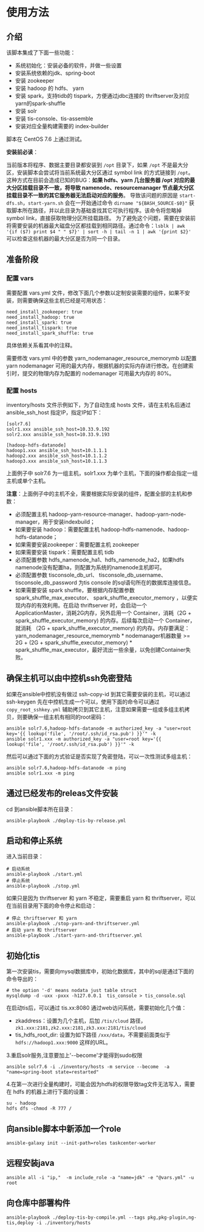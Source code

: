 # 使用方法

## 介绍

该脚本集成了下面一些功能：

- 系统初始化：安装必备的软件，并做一些设置
- 安装系统依赖的jdk、spring-boot
- 安装 zookeeper
- 安装 hadoop 的 hdfs、 yarn
- 安装 spark，支持tidb的 tispark，方便通过jdbc连接的 thriftserver及对应yarn的spark-shuffle
- 安装 solr
- 安装 tis-console、tis-assemble
- 安装对应全量构建需要的 index-builder

脚本在 CentOS 7.6 上通过测试。

**安装前必读**：

当前版本将程序、数据主要目录都安装到 `/opt` 目录下，如果 `/opt` 不是最大分区，安装脚本会尝试将当前系统最大分区通过 symbol link 的方式链接到 `/opt`。
这种方式在目前会造成已知的BUG：**如果 hdfs、yarn 几台服务器 /opt 对应的最大分区挂载目录不一致，将导致 namenode、resourcemanager 节点最大分区挂载目录不一致的其它服务器无法启动对应的服务**。
导致该问题的原因是 `start-dfs.sh`，`start-yarn.sh` 会在一开始通过命令 `dirname "${BASH_SOURCE-$0}"` 获取脚本所在路径，并以此目录为基础查找其它可执行程序。该命令将忽略掉 symbol link，直接获取物理分区所挂载路径。
为了避免这个问题，需要在安装前将需要安装的机器最大磁盘分区都挂载到相同路径。通过命令：`lsblk | awk '{if ($7) print $4 " " $7}' | sort -h | tail -n 1 | awk '{print $2}'` 可以检查这些机器的最大分区是否为同一个目录。

## 准备阶段

### 配置 vars

需要配置 vars.yml 文件，修改下面几个参数以定制安装需要的组件，如果不安装，则需要确保这些主机已经是可用状态：

```file
need_install_zookeeper: true
need_install_hadoop: true
need_install_spark: true
need_install_tispark: true
need_install_spark_shuffle: true
```

具体依赖关系看其中的注释。

需要修改 vars.yml 中的参数 yarn_nodemanager_resource_memorymb 以配置 yarn nodemanager 可用的最大内存，根据机器的实际内存进行修改。在创建索引时，提交的物理内存为配置的 nodemanager 可用最大内存的 80%。

### 配置 hosts

inventory/hosts 文件示例如下，为了自动生成 hosts 文件，请在主机名后通过 ansible_ssh_host 指定IP，指定IP如下：

```file
[solr7.6]
solr1.xxx ansible_ssh_host=10.33.9.192
solr2.xxx ansible_ssh_host=10.33.9.193

[hadoop-hdfs-datanode]
hadoop1.xxx ansible_ssh_host=10.1.1.1
hadoop2.xxx ansible_ssh_host=10.1.1.2
hadoop3.xxx ansible_ssh_host=10.1.1.3
```

上面例子中 solr7.6 为一组主机，solr1.xxx 为单个主机，下面的操作都会指定一组主机或单个主机。

**注意**：上面例子中的主机不全，需要根据实际安装的组件，配置全部的主机和参数：

- 必须配置主机 hadoop-yarn-resource-manager、hadoop-yarn-node-manager，用于安装indexbuild；
- 如果要安装 hadoop：需要配置主机 hadoop-hdfs-namenode、hadoop-hdfs-datanode；
- 如果需要安装zookeeper：需要配置主机 zookeeper
- 如果需要安装 tispark：需要配置主机 tidb
- 必须配置参数 hdfs_namenode_ha1、hdfs_namenode_ha2，如果hdfs namenode没有配置ha，则配置为系统的namenode主机即可。
- 必须配置参数 tisconsole_db_url、 tisconsole_db_username、 tisconsole_db_password 为tis console 的sql语句所在的数据库连接信息。
- 如果需要安装 spark shuffle，要根据内存配置参数 spark_shuffle_max_executor、 spark_shuffle_executor_memory ，以便实现内存的有效利用。在启动 thriftserver 时，会启动一个 ApplicationMaster，消耗2G内存，另外启用一个 Container，消耗（2G + spark_shuffle_executor_memory) 的内存。后续每次启动一个 Container，就消耗 （2G + spark_shuffle_executor_memory) 的内存。内存要满足：yarn_nodemanager_resource_memorymb \* nodemanager机器数量 >= 2G + (2G + spark_shuffle_executor_memory) \* spark_shuffle_max_executor，最好流出一些余量，以免创建Container失败。

## 确保主机可以由中控机ssh免密登陆

如果在ansible中控机没有做过 ssh-copy-id 到其它需要安装的主机，可以通过 ssh-keygen 先在中控机生成一个可以，使用下面的命令可以通过 `copy_root_sshkey.yml` 辅助拷贝到其它主机，注意如果需要一组或多组主机拷贝，则要确保一组主机有相同的root密码：

```shell
ansible solr7.6,hadoop-hdfs-datanode -m authorized_key -a "user=root key='{{ lookup('file', '/root/.ssh/id_rsa.pub') }}'" -k
ansible solr1.xxx -m authorized_key -a "user=root key='{{ lookup('file', '/root/.ssh/id_rsa.pub') }}'" -k
```

然后可以通过下面的方式验证是否实现了免密登陆，可以一次性测试多组主机：

```shell
ansible solr7.6,hadoop-hdfs-datanode -m ping
ansible solr1.xxx -m ping
```

## 通过已经发布的releas文件安装

cd 到ansible脚本所在目录：

```shell
ansible-playbook ./deploy-tis-by-release.yml
```

## 启动和停止系统

进入当前目录：

```shell
# 启动系统
ansible-playbook ./start.yml
# 停止系统
ansible-playbook ./stop.yml
```

如果只是因为 thriftserver 和 yarn 不稳定，需要重启 yarn 和 thriftserver，可以在当前目录用下面的命令停止和启动：

```shell
# 停止 thriftserver 和 yarn
ansible-playbook ./stop-yarn-and-thriftserver.yml
# 启动 yarn 和 thriftserver
ansible-playbook ./start-yarn-and-thriftserver.yml
```

## 初始化tis

第一次安装tis，需要向mysql数据库中，初始化数据库，其中的sql是通过下面的命令导出的：

```shell
# the option '-d' means nodata just table struct
mysqldump -d -uxx -pxxx -h127.0.0.1  tis_console > tis_console.sql
```

在启动tis后，可以通过 tis.xx:8080 通过web访问系统，需要初始化几个值：

- zkaddress：设置为几个主机，后加 `/tis/cloud` 路径，`zk1.xxx:2181,zk2.xxx:2181,zk3.xxx:2181/tis/cloud`
- tis_hdfs_root_dir: 设置为如下路径 `/xxx/data`，不需要前面类似于 `hdfs://hadoop1.xxx:9000` 这样的URL。

3.重启solr服务,注意要加上'--become'才能得到sudo权限

```file
ansible solr7.6 -i ./inventory/hosts -m service --become  -a "name=spring-boot state=restarted"
```

4.在第一次进行全量构建时，可能会因为hdfs的权限导致tag文件无法写入，需要在 hdfs 的机器上进行下面的设置：

```shell
su - hadoop
hdfs dfs -chmod -R 777 /
```

## 向ansible脚本中新添加一个role

```shell
ansible-galaxy init --init-path=roles taskcenter-worker
```

## 远程安装java

``` shell
ansible all -i "ip,"  -m include_role -a "name=jdk" -e "@vars.yml" -u root
```

## 向仓库中部署构件
```
ansible-playbook ./deploy-tis-by-compile.yml --tags pkg,pkg-plugin,ng-tis,deploy -i ./inventory/hosts
```
